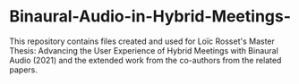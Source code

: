 # Binaural-Audio-in-Hybrid-Meetings-
This repository contains files created and used for Loïc Rosset's Master Thesis: Advancing the User Experience of Hybrid Meetings with Binaural Audio (2021) and the extended work from the co-authors from the related papers.
